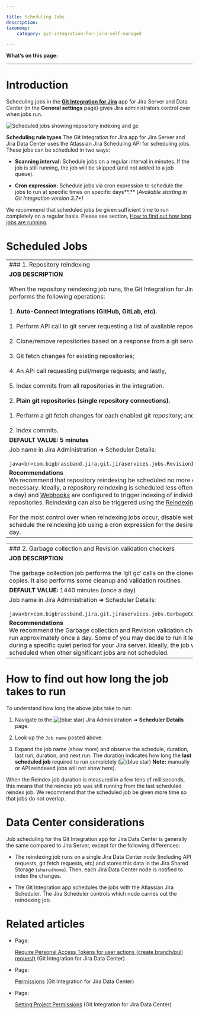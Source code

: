 ```yaml
---

title: Scheduling Jobs
description:
taxonomy:
    category: git-integration-for-jira-self-managed

---
```

**What’s on this page:**

* * *

# Introduction

Scheduling jobs in the [**Git Integration for Jira**](https://marketplace.atlassian.com/4984) app for Jira Server and Data Center (in the **General settings** page) gives Jira administrators control over when jobs run.

![Scheduled jobs showing repository indexing and gc](https://bigbrassband.atlassian.net/wiki/download/attachments/756056197/general-settings-scheduled-jobs.png?version=1&modificationDate=1600179577661&cacheVersion=1&api=v2)

**Scheduling rule types**
The Git Integration for Jira app for Jira Server and Jira Data Center uses the Atlassian Jira Scheduling API for scheduling jobs. These jobs can be scheduled in two ways:

*   **Scanning interval:** Schedule jobs on a regular interval in minutes. If the job is still running, the job will be skipped (and not added to a job queue).

*   **Cron expression:** Schedule jobs via cron expression to schedule the jobs to run at specific times on specific days**.** (_Available starting in Git Integration version 3.7+)_


We recommend that scheduled jobs be given sufficient time to run completely on a regular basis. Please see section, [How to find out how long jobs are running](https://bigbrassband.atlassian.net/wiki/spaces/GITSERVER/pages/750288897/Scheduling+jobs#How-to-find-out-how-long-the-job-takes-to-run).

# Scheduled Jobs

|     |
| --- |
| ### 1\. Repository reindexing |
| **JOB DESCRIPTION**<br><br>When the repository reindexing job runs, the Git Integration for Jira app performs the following operations:<br><br>1.  **Auto-Connect integrations (GitHub, GitLab, etc).**<br>    <br>    1.  Perform API call to git server requesting a list of available repositories;<br>        <br>    2.  Clone/remove repositories based on a response from a git server;<br>        <br>    3.  Git fetch changes for existing repositories;<br>        <br>    4.  An API call requesting pull/merge requests; and lastly,<br>        <br>    5.  Index commits from all repositories in the integration.<br>        <br>2.  **Plain git repositories (single repository connections).**<br>    <br>    1.  Perform a git fetch changes for each enabled git repository; and then<br>        <br>    2.  Index commits. |
| **DEFAULT VALUE:** **5 minutes** |
| Job name in Jira Administration ➜ Scheduler Details:<br><br>```java<br>com.bigbrassband.jira.git.jiraservices.jobs.RevisionIndexJob<br>``` |
| **Recommendations**  <br>We recommend that repository reindexing be scheduled no more often than necessary. Ideally, a repository reindexing is scheduled less often (1-2 times a day) and [Webhooks](/wiki/spaces/GITSERVER/pages/92013207/Webhooks) are configured to trigger indexing of individual repositories. Reindexing can also be triggered using the [Reindexing API](/wiki/spaces/GITSERVER/pages/265027737/Reindex+API).<br><br>For the most control over when reindexing jobs occur, disable webhooks and schedule the reindexing job using a cron expression for the desired time(s) of day. |

|     |
| --- |
| ### 2\. Garbage collection and Revision validation checkers |
| **JOB DESCRIPTION**<br><br>The garbage collection job performs the ‘git gc’ calls on the cloned repositories copies. It also performs some cleanup and validation routines. |
| **DEFAULT VALUE:** 1440 minutes (once a day) |
| Job name in Jira Administration ➜ Scheduler Details:<br><br>```java<br>com.bigbrassband.jira.git.jiraservices.jobs.GarbageCollectionJob<br>``` |
| **Recommendations**  <br>We recommend the Garbage collection and Revision validation checker's job be run approximately once a day. Some of you may decide to run it less often and during a specific quiet period for your Jira server. Ideally, the job would be scheduled when other significant jobs are not scheduled. |

# How to find out how long the job takes to run

To understand how long the above jobs take to run:

1.  Navigate to the ![(blue star)](/wiki/s/-1639011364/6452/8b4898d3c114827e64ec143b4fa79bb76a6cfa5b/_/images/icons/emoticons/star_blue.png) Jira Administration ➜ **Scheduler Details** page.

2.  Look up the `Job name` posted above.

3.  Expand the job name (show more) and observe the schedule, duration, last run, duration, and next run. The duration indicates how long the **last scheduled job** required to run completely (![(blue star)](/wiki/s/-1639011364/6452/8b4898d3c114827e64ec143b4fa79bb76a6cfa5b/_/images/icons/emoticons/star_blue.png) **Note:** manually or API reindexed jobs will not show here).


When the Reindex job duration is measured in a few tens of milliseconds, this means that the reindex job was still running from the last scheduled reindex job. We recommend that the scheduled job be given more time so that jobs do not overlap.

# Data Center considerations

Job scheduling for the Git Integration app for Jira Data Center is generally the same compared to Jira Server, except for the following differences:

*   The reindexing job runs on a single Jira Data Center node (including API requests, git fetch requests, etc) and stores this data in the Jira Shared Storage (`sharedhome`). Then, each Jira Data Center node is notified to index the changes.

*   The Git Integration app schedules the jobs with the Atlassian Jira Scheduler. The Jira Scheduler controls which node carries out the reindexing job.


# Related articles

*   Page:

    [Require Personal Access Tokens for user actions (create branch/pull request)](/wiki/spaces/GIJDC/pages/317390849) (Git Integration for Jira Data Center)

*   Page:

    [Permissions](/wiki/spaces/GIJDC/pages/408453129/Permissions) (Git Integration for Jira Data Center)

*   Page:

    [Setting Project Permissions](/wiki/spaces/GIJDC/pages/509444154/Setting+Project+Permissions) (Git Integration for Jira Data Center)